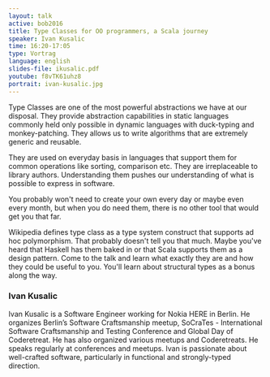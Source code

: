 ```yaml
---
layout: talk
active: bob2016
title: Type Classes for OO programmers, a Scala journey
speaker: Ivan Kusalic
time: 16:20-17:05
type: Vortrag
language: english
slides-file: ikusalic.pdf
youtube: f8vTK61uhz8
portrait: ivan-kusalic.jpg
---
```


Type Classes are one of the most powerful abstractions we have at our
disposal. They provide abstraction capabilities in static languages
commonly held only possible in dynamic languages with duck-typing and
monkey-patching. They allows us to write algorithms that are extremely
generic and reusable.

They are used on everyday basis in languages that support them for
common operations like sorting, comparison etc. They are irreplaceable
to library authors. Understanding them pushes our understanding of
what is possible to express in software.

You probably won't need to create your own every day or maybe even
every month, but when you do need them, there is no other tool that
would get you that far.

Wikipedia defines type class as a type system construct that supports
ad hoc polymorphism. That probably doesn't tell you that much. Maybe
you've heard that Haskell has them baked in or that Scala supports
them as a design pattern. Come to the talk and learn what exactly they
are and how they could be useful to you. You'll learn about structural
types as a bonus along the way.

### Ivan Kusalic

Ivan Kusalic is a Software Engineer working for Nokia HERE in
Berlin. He organizes Berlin’s Software Craftsmanship meetup,
SoCraTes - International Software Craftsmanship and Testing Conference
and Global Day of Coderetreat. He has also organized various meetups
and Coderetreats. He speaks regularly at conferences and meetups. Ivan
is passionate about well-crafted software, particularly in functional
and strongly-typed direction.
